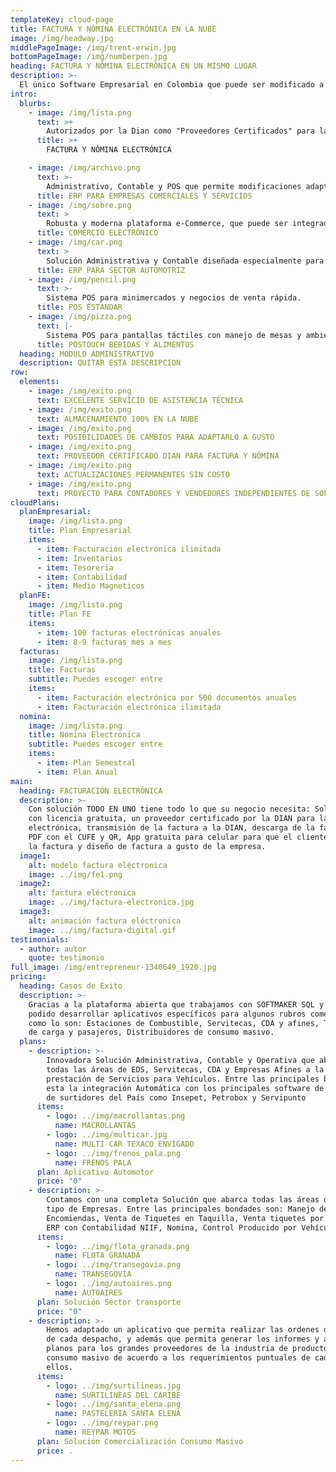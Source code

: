 ```yaml
---
templateKey: cloud-page
title: FACTURA Y NÓMINA ELECTRÓNICA EN LA NUBE
image: /img/headway.jpg
middlePageImage: /img/trent-erwin.jpg
bottomPageImage: /img/numberpen.jpg
heading: FACTURA Y NÓMINA ELECTRÓNICA EN UN MISMO LUGAR
description: >-
  El único Software Empresarial en Colombia que puede ser modificado a gusto y/o necesidad del cliente. Planes para independientes, pymes y empresas, con Almacenamiento en la Nube.
intro:
  blurbs:
    - image: /img/lista.png
      text: >+
        Autorizados por la Dian como "Proveedores Certificados" para la prestación del servicio.
      title: >+
        FACTURA Y NÓMINA ELECTRÓNICA

    - image: /img/archivo.png
      text: >-
        Administrativo, Contable y POS que permite modificaciones adaptadas a las necesidades de la cada empresa.
      title: ERP PARA EMPRESAS COMERCIALES Y SERVICIOS
    - image: /img/sobre.png
      text: >
        Robusta y moderna plataforma e-Commerce, que puede ser integrada al Sistema Administrativo.
      title: COMERCIO ELECTRÓNICO
    - image: /img/car.png
      text: >
        Solución Administrativa y Contable diseñada especialmente para Talleres, Servitecas, EDS, Concesionarios y afines.
      title: ERP PARA SECTOR AUTOMOTRIZ
    - image: /img/pencil.png
      text: >-
        Sistema POS para minimercados y negocios de venta rápida.
      title: POS ESTANDAR
    - image: /img/pizza.png
      text: |-
        Sistema POS para pantallas táctiles con manejo de mesas y ambientes. Ideal para los sectores de bebidas y alimentos.
      title: POSTOUCH BEBIDAS Y ALIMENTOS
  heading: MODULO ADMINISTRATIVO
  description: QUITAR ESTA DESCRIPCION
row:
  elements:
    - image: /img/exito.png
      text: EXCELENTE SERVICIO DE ASISTENCIA TÉCNICA
    - image: /img/exito.png
      text: ALMACENAMIENTO 100% EN LA NUBE
    - image: /img/exito.png
      text: POSIBILIDADES DE CAMBIOS PARA ADAPTARLO A GUSTO
    - image: /img/exito.png
      text: PROVEEDOR CERTIFICADO DIAN PARA FACTURA Y NÓMINA
    - image: /img/exito.png
      text: ACTUALIZACIONES PERMANENTES SIN COSTO
    - image: /img/exito.png
      text: PROYECTO PARA CONTADORES Y VENDEDORES INDEPENDIENTES DE SOFTWARE.
cloudPlans:
  planEmpresarial:
    image: /img/lista.png
    title: Plan Empresarial
    items:
      - item: Facturación electrónica ilimitada
      - item: Inventarios
      - item: Tesoreria
      - item: Contabilidad
      - item: Medio Magneticos
  planFE:
    image: /img/lista.png
    title: Plan FE
    items:
      - item: 100 facturas electrónicas anuales
      - item: 8-9 facturas mes a mes
  facturas:
    image: /img/lista.png
    title: Facturas
    subtitle: Puedes escoger entre
    items:
      - item: Facturación electrónica por 500 documentos anuales
      - item: Facturación electrónica ilimitada
  nomina:
    image: /img/lista.png
    title: Nómina Electrónica
    subtitle: Puedes escoger entre
    items:
      - item: Plan Semestral
      - item: Plan Anual
main:
  heading: FACTURACIÓN ELECTRÓNICA
  description: >-
    Con solución TODO EN UNO tiene todo lo que su negocio necesita: Solución ERP
    con licencia gratuita, un proveedor certificado por la DIAN para la factura
    electrónica, transmisión de la factura a la DIAN, descarga de la factura en
    PDF con el CUFE y QR, App gratuita para celular para que el cliente reciba
    la factura y diseño de factura a gusto de la empresa.
  image1:
    alt: modelo factura eléctronica
    image: ../img/fe1.png
  image2:
    alt: factura eléctronica
    image: ../img/factura-electronica.jpg
  image3:
    alt: animación factura eléctronica
    image: ../img/factura-digital.gif
testimonials:
  - author: autor
    quote: testimonio
full_image: /img/entrepreneur-1340649_1920.jpg
pricing:
  heading: Casos de Éxito
  description: >-
    Gracias a la plataforma abierta que trabajamos con SOFTMAKER SQL y nuestros software para Facturación y nómina electrónica en la NUBE, hemos
    podido desarrollar aplicativos específicos para algunos rubros comerciales,
    como lo son: Estaciones de Combustible, Servitecas, CDA y afines, Transporte
    de carga y pasajeros, Distribuidores de consumo masivo.
  plans:
    - description: >-
        Innovadora Solución Administrativa, Contable y Operativa que abarca
        todas las áreas de EDS, Servitecas, CDA y Empresas Afines a la
        prestación de Servicios para Vehículos. Entre las principales bondades
        esta la integración Automática con los principales software de control
        de surtidores del País como Insepet, Petrobox y Servipunto
      items:
        - logo: ../img/macrollantas.png
          name: MACROLLANTAS
        - logo: ../img/multicar.jpg
          name: MULTI CAR TEXACO ENVIGADO
        - logo: ../img/frenos_pala.png
          name: FRENOS PALA
      plan: Aplicativo Automotor
      price: "0"
    - description: >-
        Contamos con una completa Solución que abarca todas las áreas de este
        tipo de Empresas. Entre las principales bondades son: Manejo de Giros y
        Encomiendas, Venta de Tiquetes en Taquilla, Venta tiquetes por Internet,
        ERP con Contabilidad NIIF, Nomina, Control Producido por Vehículo.
      items:
        - logo: ../img/flota_granada.png
          name: FLOTA GRANADA
        - logo: ../img/transegovia.png
          name: TRANSEGOVIA
        - logo: ../img/autoaires.png
          name: AUTOAIRES
      plan: Solución Sector transporte
      price: "0"
    - description: >-
        Hemos adaptado un aplicativo que permita realizar las ordenes de cargue
        de cada despacho, y además que permita generar los informes y archivos
        planos para los grandes proveedores de la industria de productos de
        consumo masivo de acuerdo a los requerimientos puntuales de cada uno de
        ellos.
      items:
        - logo: ../img/surtilineas.jpg
          name: SURTILINEAS DEL CARIBE
        - logo: ../img/santa_elena.png
          name: PASTELERIA SANTA ELENA
        - logo: ../img/reypar.png
          name: REYPAR MOTOS
      plan: Solución Comercialización Consumo Masivo
      price: .
---
```

